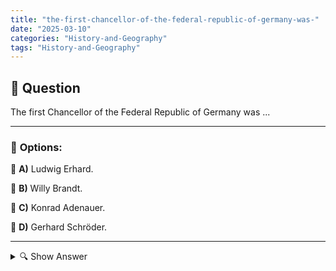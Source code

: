 ```yaml
---
title: "the-first-chancellor-of-the-federal-republic-of-germany-was-"
date: "2025-03-10"
categories: "History-and-Geography"
tags: "History-and-Geography"
---
```


## 📌 **Question**

The first Chancellor of the Federal Republic of Germany was ...



---

### 📝 **Options:**

🔘 **A)** Ludwig Erhard.

🔘 **B)** Willy Brandt.

🔘 **C)** Konrad Adenauer.

🔘 **D)** Gerhard Schröder.

---

<details>
  <summary>🔍 Show Answer</summary>

  <p>
💡  <b>Correct Answer:</b>  c
  </p>
  <p>
    📖<b>Explanation:</b>
    After World War II, Germany was divided into East and West, leading to the establishment of the Federal Republic of Germany (West Germany) in 1949. The head of government in West Germany holds the title of Bundeskanzler (Federal Chancellor). The first Bundeskanzler played a crucial role in rebuilding the nation, fostering economic recovery, and integrating West Germany into Western political and economic structures. Understanding the early leadership helps in appreciating Germany's post-war history and political development.

**Answer:** c: Konrad Adenauer.
  </p>
</details>
